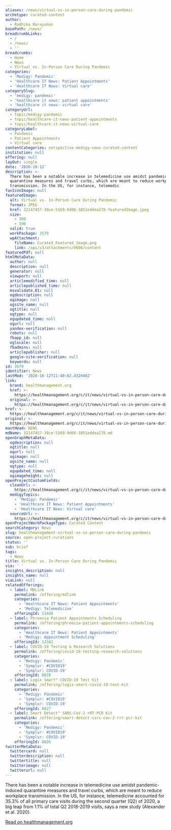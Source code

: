 ```yaml
---
aliases: /news/virtual-vs-in-person-care-during-pandemic
archetype: curated-content
author:
  - Radhika Narayanan
basePath: /news/
breadcrumbLinks:
  - /
  - /news/
  - ''
breadcrumbs:
  - Home
  - News
  - Virtual vs. In-Person Care During Pandemic
categories:
  - 'Medigy: Pandemic'
  - 'Healthcare IT News: Patient Appointments'
  - 'Healthcare IT News: Virtual care'
categorySlug:
  - 'medigy: pandemic'
  - 'healthcare it news: patient appointments'
  - 'healthcare it news: virtual care'
categoryUrl:
  - topic/medigy-pandemic
  - topic/healthcare-it-news-patient-appointments
  - topic/healthcare-it-news-virtual-care
categoryLabel:
  - Pandemic
  - Patient Appointments
  - Virtual care
contentCategories: netspective-medigy-news-curated-content
institution: null
offering: null
layOut: single
date: '2020-10-12'
description: >-
  There has been a notable increase in telemedicine use amidst pandemic-induced
  quarantine measures and travel curbs, which are meant to reduce workplace
  transmission. In the US, for instance, telemedic
favIconImage: null
featuredImage:
  alt: Virtual vs. In-Person Care During Pandemic
  format: JPEG
  href: 32147457-39ce-5169-9d08-3851eddea278-featuredImage.jpeg
  size:
    - 300
    - 590
  valid: true
  workPackage: 3579
  wpAttachment:
    fileName: Curated_Featured_Image.png
    link: /api/v3/attachments/9608/content
featuredPdf: null
htmlMetaData:
  author: null
  description: null
  generator: null
  viewport: null
  articlemodified_time: null
  articlepublished_time: null
  msvalidate.01: null
  ogdescription: null
  ogimage: null
  ogsite_name: null
  ogtitle: null
  ogtype: null
  ogupdated_time: null
  ogurl: null
  yandex-verification: null
  robots: null
  fbapp_id: null
  oglocale: null
  fbadmins: null
  articlepublisher: null
  google-site-verification: null
  keywords: null
id: 3579
identifier: News
lastMod: '2020-10-12T11:40:02.432940Z'
link:
  brand: healthmanagement.org
  href: >-
    https://healthmanagement.org/c/it/news/virtual-vs-in-person-care-during-pandemic
  original: >-
    https://healthmanagement.org/c/it/news/virtual-vs-in-person-care-during-pandemic
href: >-
  https://healthmanagement.org/c/it/news/virtual-vs-in-person-care-during-pandemic
original: >-
  https://healthmanagement.org/c/it/news/virtual-vs-in-person-care-during-pandemic
mastHead: NEWS
mdName: 32147457-39ce-5169-9d08-3851eddea278.md
openGraphMetaData:
  ogdescription: null
  ogtitle: null
  ogurl: null
  ogimage: null
  ogsite_name: null
  ogtype: null
  ogupdated_time: null
  ogimageheight: null
openProjectCustomFields:
  cleanUrl: >-
    https://healthmanagement.org/c/it/news/virtual-vs-in-person-care-during-pandemic
  medigyTopics:
    - 'Medigy: Pandemic'
    - 'Healthcare IT News: Patient Appointments'
    - 'Healthcare IT News: Virtual care'
  sourceUrl: >-
    https://healthmanagement.org/c/it/news/virtual-vs-in-person-care-during-pandemic
openProjectWorkPackageType: Curated Content
searchCategory: News
slug: healthmanagement-virtual-vs-in-person-care-during-pandemic
source: open-project-curations
status: ''
sub: brief
tags:
  - News
title: Virtual vs. In-Person Care During Pandemic
via: ' '
insights_description: null
insights_name: null
viaLink: null
relatedOfferings:
  - label: MDLink
    permalink: /offering/mdlink
    categories:
      - 'Healthcare IT News: Patient Appointments'
      - 'Medigy: Telemedicine'
    offeringId: 13448
  - label: Phreesia Patient Appointments Scheduling
    permalink: /offering/phreesia-patient-appointments-scheduling
    categories:
      - 'Healthcare IT News: Patient Appointments'
      - 'Medigy: Appointment Scheduling'
    offeringId: 12342
  - label: COVID-19 Testing & Research Solutions
    permalink: /offering/covid-19-testing-research-solutions
    categories:
      - 'Medigy: Pandemic'
      - 'Symplur: #COVID19'
      - 'Symplur: COVID-19'
    offeringId: 8828
  - label: Logix Smart™ COVID-19 Test Kit
    permalink: /offering/logix-smart-covid-19-test-kit
    categories:
      - 'Medigy: Pandemic'
      - 'Symplur: #COVID19'
      - 'Symplur: COVID-19'
    offeringId: 8827
  - label: Smart Detect™ SARS-CoV-2 rRT-PCR Kit
    permalink: /offering/smart-detect-sars-cov-2-rrt-pcr-kit
    categories:
      - 'Medigy: Pandemic'
      - 'Symplur: #COVID19'
      - 'Symplur: COVID-19'
    offeringId: 8826
twitterMetaData:
  twittercard: null
  twitterdescription: null
  twittertitle: null
  twitterimage: null
  twitterurl: null
---
```

<p>There has been a notable increase in telemedicine use amidst pandemic-induced quarantine measures and travel curbs, which are meant to reduce workplace transmission. In the US, for instance, telemedicine accounted for 35.3% of all primary care visits during the second quarter (Q2) of 2020, a big leap from 1.1% of total Q2 2018-2019 visits, says a new study (Alexander et al. 2020).</p><p><a href="https://healthmanagement.org/c/it/news/virtual-vs-in-person-care-during-pandemic">Read on healthmanagement.org</a></p>